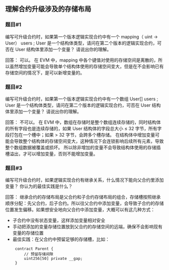 ## 理解合约升级涉及的存储布局

### 题目#1

编写可升级合约时，如果第一个版本逻辑实现合约中有一个 mapping（ uint -> User） users ; User 是一个结构体类型，请问在第二个版本的逻辑实现合约，可否在 User 结构体里添加一个变量？ 请说出你的理解。

回答：
可以。
在 EVM 中，mapping 中各个键值对使用的存储空间是离散的，所以虽然增加变量可能会导致单个结构体使用的存储空间变大，但是在不会影响已有存储空间的情况下，是可以新增变量的。

### 题目#2

编写可升级合约时，如果第一个版本逻辑实现合约中有一个数组 User[] users ; User 是一个结构体类型，请问在第二个版本的逻辑实现合约，可否在 User 结构体里添加一个变量？ 请说出你的理解。

回答：
不可以。
在 EVM 中，数组在存储时是整个数组连续存储的，同时结构体的所有字段也是连续存储的，如果 User 结构体的字段总大小 ≤ 32 字节，所有字段打包在一个槽中；如果 > 32 字节，会跨多个槽存储。
在结构体中增加变量可能会导致整个结构体的存储空间变大，这种情况下会连锁影响后续所有元素，导致整个数组数据被覆盖或损坏。
所以除非增加的变量不会导致结构体使用的存储插槽溢出，才可以增加变量，否则不能增加变量。

### 题目#3

编写可升级合约时，如果逻辑实现合约有继承关系，什么情况下能向父合约里添加变量？ 你认为的最佳实践是什么？

回答：
继承合约的存储布局是父合约和子合约存储布局的组合，存储槽按照继承顺序分配：先父合约，后子合约。所以往父合约中添加变量，会导致子合约的存储位置发生偏移。如果想安全地向父合约中添加变量，大概可以有这几种方式：

- 子合约中没有状态变量，这样添加变量相对安全
- 手动把添加的变量存储位置放到父合约的存储空间的远端，确保不会影响现有变量的存储位置
- 最佳实践：在父合约中预留足够的存储槽，比如：
  ```solidity
   contract Parent {
       // 预留存储间隙
       uint256[50] private __gap;
   }
  ```
